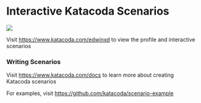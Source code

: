 # Interactive Katacoda Scenarios

[![](http://shields.katacoda.com/katacoda/edwinxd/count.svg)](https://www.katacoda.com/edwinxd "Get your profile on Katacoda.com")

Visit https://www.katacoda.com/edwinxd to view the profile and interactive scenarios

### Writing Scenarios
Visit https://www.katacoda.com/docs to learn more about creating Katacoda scenarios

For examples, visit https://github.com/katacoda/scenario-example
